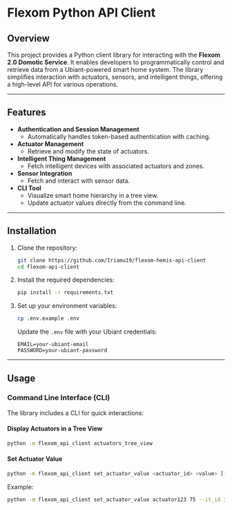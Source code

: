 # Flexom Python API Client

## Overview

This project provides a Python client library for interacting with the **Flexom 2.0 Domotic Service**. It enables developers to programmatically control and retrieve data from a Ubiant-powered smart home system. The library simplifies interaction with actuators, sensors, and intelligent things, offering a high-level API for various operations.

---

## Features

- **Authentication and Session Management**
  - Automatically handles token-based authentication with caching.
- **Actuator Management**
  - Retrieve and modify the state of actuators.
- **Intelligent Thing Management**
  - Fetch intelligent devices with associated actuators and zones.
- **Sensor Integration**
  - Fetch and interact with sensor data.
- **CLI Tool**
  - Visualize smart home hierarchy in a tree view.
  - Update actuator values directly from the command line.

---

## Installation

1. Clone the repository:
   ```bash
   git clone https://github.com/Iriamu19/flexom-hemis-api-client
   cd flexom-api-client
   ```

2. Install the required dependencies:
   ```bash
   pip install -r requirements.txt
   ```

3. Set up your environment variables:
   ```bash
   cp .env.example .env
   ```
   Update the `.env` file with your Ubiant credentials:
   ```
   EMAIL=your-ubiant-email
   PASSWORD=your-ubiant-password
   ```

---

## Usage

### Command Line Interface (CLI)

The library includes a CLI for quick interactions:

#### Display Actuators in a Tree View
```bash
python -m flexom_api_client actuators_tree_view
```

#### Set Actuator Value
```bash
python -m flexom_api_client set_actuator_value <actuator_id> <value> [--it_id <it_id>]
```

Example:
```bash
python -m flexom_api_client set_actuator_value actuator123 75 --it_id intelligentThing456
```
